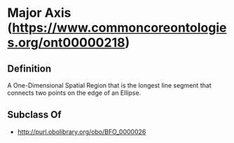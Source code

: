 # Major Axis (https://www.commoncoreontologies.org/ont00000218)

## Definition
A One-Dimensional Spatial Region that is the longest line segment that connects two points on the edge of an Ellipse.

## Subclass Of
- http://purl.obolibrary.org/obo/BFO_0000026

